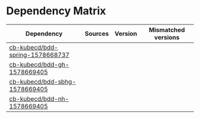 # Dependency Matrix

Dependency | Sources | Version | Mismatched versions
---------- | ------- | ------- | -------------------
[cb-kubecd/bdd-spring-1578668737](https://github.com/cb-kubecd/bdd-spring-1578668737.git) |  | []() | 
[cb-kubecd/bdd-gh-1578669405](https://github.com/cb-kubecd/bdd-gh-1578669405.git) |  | []() | 
[cb-kubecd/bdd-sbhg-1578669405](https://github.com/cb-kubecd/bdd-sbhg-1578669405.git) |  | []() | 
[cb-kubecd/bdd-nh-1578669405](https://github.com/cb-kubecd/bdd-nh-1578669405.git) |  | []() | 
